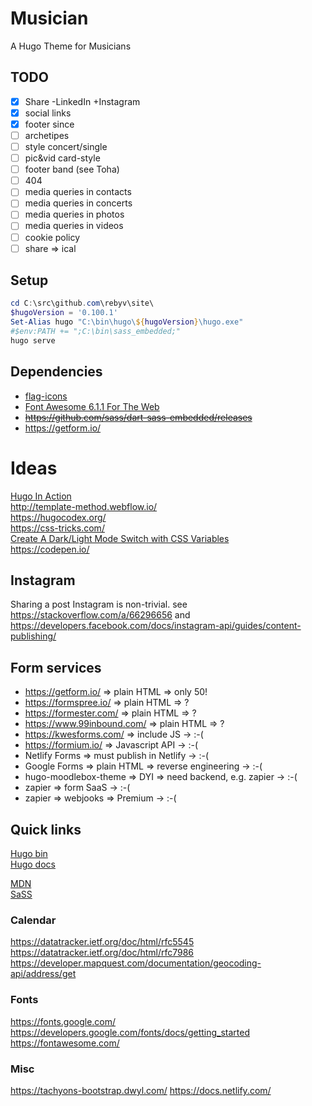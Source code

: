 # Musician

A Hugo Theme for Musicians

## TODO

- [x] Share -LinkedIn +Instagram
- [x] social links
- [x] footer since
- [ ] archetipes
- [ ] style concert/single
- [ ] pic&vid card-style
- [ ] footer band (see Toha)
- [ ] 404
- [ ] media queries in contacts
- [ ] media queries in concerts
- [ ] media queries in photos
- [ ] media queries in videos
- [ ] cookie policy
- [ ] share => ical

## Setup

```Powershell
cd C:\src\github.com\rebyv\site\
$hugoVersion = '0.100.1'
Set-Alias hugo "C:\bin\hugo\${hugoVersion}\hugo.exe"
#$env:PATH += ";C:\bin\sass_embedded;"
hugo serve
```

## Dependencies

- [flag-icons](https://github.com/lipis/flag-icons)  
- [Font Awesome 6.1.1 For The Web](https://fontawesome.com/)  
- ~~https://github.com/sass/dart-sass-embedded/releases~~
- https://getform.io/

# Ideas

[Hugo In Action](https://github.com/hugoinaction/hugoinaction)  
<http://template-method.webflow.io/>  
<https://hugocodex.org/>  
<https://css-tricks.com/>  
[Create A Dark/Light Mode Switch with CSS Variables](https://dev.to/ananyaneogi/create-a-dark-light-mode-switch-with-css-variables-34l8)  
<https://codepen.io/>  

## Instagram

Sharing a post Instagram is non-trivial.
see https://stackoverflow.com/a/66296656
and https://developers.facebook.com/docs/instagram-api/guides/content-publishing/


## Form services

- https://getform.io/ => plain HTML => only 50!
- https://formspree.io/ => plain HTML => ?
- https://formester.com/ => plain HTML => ?
- https://www.99inbound.com/ => plain HTML => ?
- https://kwesforms.com/ => include JS -> :-(
- https://formium.io/ => Javascript API -> :-(
- Netlify Forms => must publish in Netlify -> :-(
- Google Forms => plain HTML => reverse engineering -> :-(
- hugo-moodlebox-theme => DYI => need backend, e.g. zapier -> :-(
- zapier => form SaaS -> :-(
- zapier => webjooks => Premium -> :-(

## Quick links

[Hugo bin](https://github.com/gohugoio/hugo/releases)  
[Hugo docs](https://gohugo.io/documentation/)  

[MDN](https://developer.mozilla.org/en-US/docs/Web/CSS)  
[SaSS](https://sass-lang.com/documentation/)  

### Calendar
<https://datatracker.ietf.org/doc/html/rfc5545>  
<https://datatracker.ietf.org/doc/html/rfc7986>  
<https://developer.mapquest.com/documentation/geocoding-api/address/get>  

### Fonts
<https://fonts.google.com/>  
<https://developers.google.com/fonts/docs/getting_started>  
<https://fontawesome.com/>  

### Misc
<https://tachyons-bootstrap.dwyl.com/>
<https://docs.netlify.com/>
